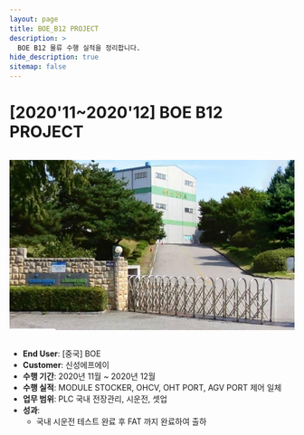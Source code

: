```yaml
---
layout: page
title: BOE_B12 PROJECT
description: >
  BOE B12 물류 수행 실적을 정리합니다.
hide_description: true
sitemap: false
---
```

# [2020'11~2020'12] BOE B12 PROJECT

<img src="/assets/img/blog/ShinsungFA.jpeg" alt="신성FA(음성)" style="max-width:100%; height:auto; margin: 1em 0;" />

- **End User**: [중국] BOE
- **Customer**: 신성에프에이
- **수행 기간**: 2020년 11월 ~ 2020년 12월
- **수행 실적**: MODULE STOCKER, OHCV, OHT PORT, AGV PORT 제어 일체
- **업무 범위**: PLC 국내 전장관리, 시운전, 셋업
- **성과**:
  - 국내 시운전 테스트 완료 후 FAT 까지 완료하여 출하
